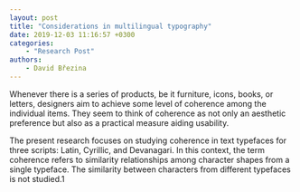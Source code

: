 ```yaml
---
layout: post
title: "Considerations in multilingual typography"
date: 2019-12-03 11:16:57 +0300
categories: 
    - "Research Post"
authors:
    - David Březina
---
```

Whenever there is a series of products, be it furniture, icons, books, or letters, designers aim to achieve some level of coherence among the individual items. They seem to think of coherence as not only an aesthetic preference but also as a practical measure aiding usability.

The present research focuses on studying coherence in text typefaces for three scripts: Latin, Cyrillic, and Devanagari. In this context, the term coherence refers to similarity relationships among character shapes from a single typeface. The similarity between characters from different typefaces is not studied.1